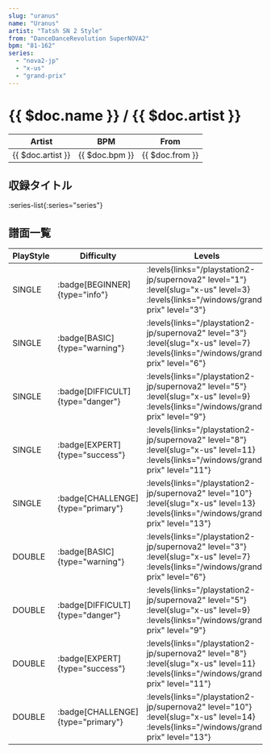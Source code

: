 ```yaml
---
slug: "uranus"
name: "Uranus"
artist: "Tatsh SN 2 Style"
from: "DanceDanceRevolution SuperNOVA2"
bpm: "81-162"
series:
  - "nova2-jp"
  - "x-us"
  - "grand-prix"
---
```


# {{ $doc.name }} / {{ $doc.artist }}

|Artist|BPM|From|
|------|---|----|
|{{ $doc.artist }}|{{ $doc.bpm }}|{{ $doc.from }}|

## 収録タイトル

:series-list{:series="series"}

## 譜面一覧

|PlayStyle|Difficulty|Levels|Notes|Movie|
|---------|----------|------|-----|-----|
|SINGLE| :badge[BEGINNER]{type="info"}| :levels{links="/playstation2-jp/supernova2" level="1"} :level{slug="x-us" level=3}  :levels{links="/windows/grand-prix" level="3"}|125/0||
|SINGLE| :badge[BASIC]{type="warning"}| :levels{links="/playstation2-jp/supernova2" level="3"} :level{slug="x-us" level=7}  :levels{links="/windows/grand-prix" level="6"}|204/0||
|SINGLE| :badge[DIFFICULT]{type="danger"}| :levels{links="/playstation2-jp/supernova2" level="5"} :level{slug="x-us" level=9}  :levels{links="/windows/grand-prix" level="9"}|282/6||
|SINGLE| :badge[EXPERT]{type="success"}| :levels{links="/playstation2-jp/supernova2" level="8"} :level{slug="x-us" level=11}  :levels{links="/windows/grand-prix" level="11"}|344/7||
|SINGLE| :badge[CHALLENGE]{type="primary"}| :levels{links="/playstation2-jp/supernova2" level="10"} :level{slug="x-us" level=13}  :levels{links="/windows/grand-prix" level="13"}|402/0||
|DOUBLE| :badge[BASIC]{type="warning"}| :levels{links="/playstation2-jp/supernova2" level="3"} :level{slug="x-us" level=7}  :levels{links="/windows/grand-prix" level="6"}|204/0||
|DOUBLE| :badge[DIFFICULT]{type="danger"}| :levels{links="/playstation2-jp/supernova2" level="5"} :level{slug="x-us" level=9}  :levels{links="/windows/grand-prix" level="9"}|282/7||
|DOUBLE| :badge[EXPERT]{type="success"}| :levels{links="/playstation2-jp/supernova2" level="8"} :level{slug="x-us" level=11}  :levels{links="/windows/grand-prix" level="11"}|344/6||
|DOUBLE| :badge[CHALLENGE]{type="primary"}| :levels{links="/playstation2-jp/supernova2" level="10"} :level{slug="x-us" level=14}  :levels{links="/windows/grand-prix" level="13"}|402/0||
